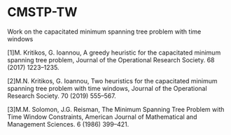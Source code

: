 # CMSTP-TW
Work on the capacitated minimum spanning tree problem with time windows

[1]M. Kritikos, G. Ioannou, A greedy heuristic for the capacitated minimum spanning tree problem, Journal of the Operational Research Society. 68 (2017) 1223–1235. 

[2]M.N. Kritikos, G. Ioannou, Two heuristics for the capacitated minimum spanning tree problem with time windows, Journal of the Operational Research Society. 70 (2019) 555–567.

[3]M.M. Solomon, J.G. Reisman, The Minimum Spanning Tree Problem with Time Window Constraints, American Journal of Mathematical and Management Sciences. 6 (1986) 399–421. 
